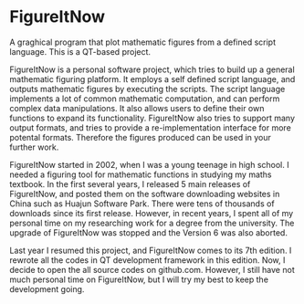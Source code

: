 # FigureItNow
A graghical program that plot mathematic figures from a defined script language. This is a QT-based project.

FigureItNow is a personal software project, which tries to build up a general mathematic figuring platform. It employs 
a self defined script language, and outputs mathematic figures by executing the scripts. The script language implements 
a lot of common mathematic computation, and can perform complex data manipulations. It also allows users to define 
their own functions to expand its functionality. FigureItNow also tries to support many output formats, and tries to 
provide a re-implementation interface for more potental formats. Therefore the figures produced can be used in your 
further work.

FigureItNow started in 2002, when I was a young teenage in high school. I needed a figuring tool for mathematic 
functions in studying my maths textbook. In the first several years, I released 5 main releases of FigureItNow, and 
posted them on the software downloading websites in China such as Huajun Software Park. There were tens of thousands of 
downloads since its first release. However, in recent years, I spent all of my personal time on my researching work for 
a degree from the university. The upgrade of FigureItNow was stopped and the Version 6 was also aborted. 

Last year I resumed this project, and FigureItNow comes to its 7th edition. I rewrote all the codes in QT development 
framework in this edition. Now, I decide to open the all source codes on github.com. However, I still have not much 
personal time on FigureItNow, but I will try my best to keep the development going.
